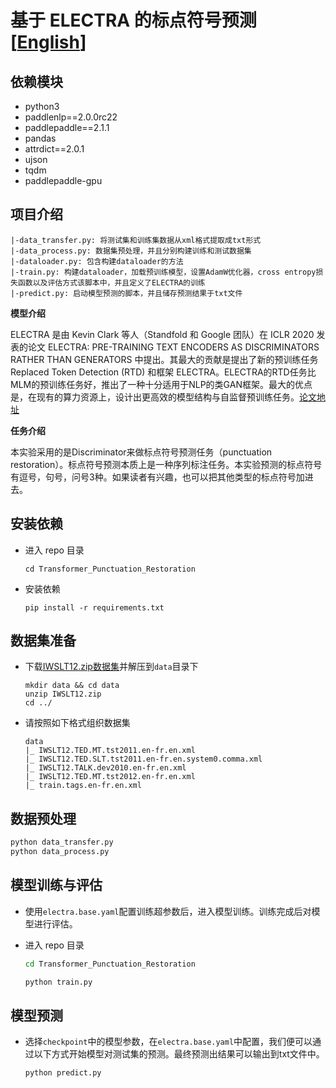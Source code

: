 # 基于 ELECTRA 的标点符号预测 [[English](./README_en.md)]

## 依赖模块

- python3
- paddlenlp==2.0.0rc22 
- paddlepaddle==2.1.1
- pandas
- attrdict==2.0.1
- ujson
- tqdm
- paddlepaddle-gpu 

## 项目介绍

```
|-data_transfer.py: 将测试集和训练集数据从xml格式提取成txt形式
|-data_process.py: 数据集预处理，并且分别构建训练和测试数据集 
|-dataloader.py: 包含构建dataloader的方法
|-train.py: 构建dataloader，加载预训练模型，设置AdamW优化器，cross entropy损失函数以及评估方式该脚本中，并且定义了ELECTRA的训练
|-predict.py: 启动模型预测的脚本，并且储存预测结果于txt文件
```

**模型介绍**

ELECTRA 是由 Kevin Clark 等人（Standfold 和 Google 团队）在 ICLR 2020 发表的论文 ELECTRA: PRE-TRAINING TEXT ENCODERS AS DISCRIMINATORS RATHER THAN GENERATORS 中提出。其最大的贡献是提出了新的预训练任务 Replaced Token Detection (RTD) 和框架 ELECTRA。ELECTRA的RTD任务比MLM的预训练任务好，推出了一种十分适用于NLP的类GAN框架。最大的优点是，在现有的算力资源上，设计出更高效的模型结构与自监督预训练任务。[论文地址](https://arxiv.org/abs/2003.10555)

**任务介绍**

本实验采用的是Discriminator来做标点符号预测任务（punctuation restoration）。标点符号预测本质上是一种序列标注任务。本实验预测的标点符号有逗号，句号，问号3种。如果读者有兴趣，也可以把其他类型的标点符号加进去。

## 安装依赖

- 进入 repo 目录

  ```
  cd Transformer_Punctuation_Restoration
  ```
- 安装依赖

  ```
  pip install -r requirements.txt
  ```

## 数据集准备

- 下载[IWSLT12.zip数据集](https://aistudio.baidu.com/aistudio/datasetdetail/98318)并解压到`data`目录下

  ```
  mkdir data && cd data
  unzip IWSLT12.zip
  cd ../
  ```

- 请按照如下格式组织数据集

  ```
  data 
  |_ IWSLT12.TED.MT.tst2011.en-fr.en.xml
  |_ IWSLT12.TED.SLT.tst2011.en-fr.en.system0.comma.xml
  |_ IWSLT12.TALK.dev2010.en-fr.en.xml
  |_ IWSLT12.TED.MT.tst2012.en-fr.en.xml
  |_ train.tags.en-fr.en.xml
  ```

## 数据预处理

  ```bash
  python data_transfer.py  
  python data_process.py  
  ``` 

## 模型训练与评估

- 使用`electra.base.yaml`配置训练超参数后，进入模型训练。训练完成后对模型进行评估。
- 进入 repo 目录

  ```bash
  cd Transformer_Punctuation_Restoration
  ```

  ```bash
  python train.py
  ```

## 模型预测

- 选择`checkpoint`中的模型参数，在`electra.base.yaml`中配置，我们便可以通过以下方式开始模型对测试集的预测。最终预测出结果可以输出到txt文件中。

  ```bash
  python predict.py
  ```